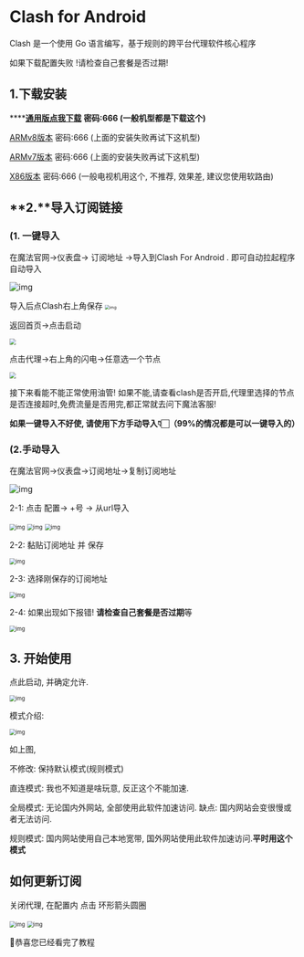 # Clash for Android

Clash 是一个使用 Go 语言编写，基于规则的跨平台代理软件核心程序



如果下载配置失败 !请检查自己套餐是否过期!

## 1.下载安装

****[**通用版点我下载**](https://wwr.lanzouh.com/ih6lY0wac1zg) **密码:666 (一般机型都是下载这个)**

[ARMv8版本](https://wwr.lanzouh.com/iLtNV0wac24b) 密码:666 (上面的安装失败再试下这机型)

[ARMv7版本](https://wwr.lanzouh.com/i8kwU0wac2if) 密码:666 (上面的安装失败再试下这机型)

[X86版本](https://wwr.lanzouh.com/iFWie0wac2sf) 密码:666 (一般电视机用这个, 不推荐, 效果差, 建议您使用软路由)

## **2.**导入订阅链接

### (1. 一键导入

在魔法官网->仪表盘-> 订阅地址 ->导入到Clash For Android . 即可自动拉起程序自动导入



![img](assets/spaces%252F-M7znwxymXBX83heMKym%252Fuploads%252FukXiTRzldbyknRn8epqK%252Fimage.png)

导入后点Clash右上角保存
<img src="assets/3b1d5f5f7f2dc.png" alt="img" style="zoom:50%;" />

返回首页->点击启动

<img src="https://s1.locimg.com/2023/06/19/c05b647bc1d62.png" style="zoom:67%;" />

点击代理->右上角的闪电->任意选一个节点

<img src="https://s1.locimg.com/2023/06/19/9da25317e808f.png" style="zoom:67%;" />



接下来看能不能正常使用油管!  如果不能,请查看clash是否开启,代理里选择的节点是否连接超时,免费流量是否用完,都正常就去问下魔法客服!

**如果一键导入不好使, 请使用下方手动导入👇🏻（99%的情况都是可以一键导入的）**



### (2.手动导入

 在魔法官网->仪表盘->订阅地址->复制订阅地址

![img](assets/spaces%252F-M7znwxymXBX83heMKym%252Fuploads%252Fma7lLHMuqpdBiy1V5o1I%252Fimage.png)

2-1:  点击 配置-> +号 -> 从url导入



<img src="assets/spaces%252F-M7znwxymXBX83heMKym%252Fuploads%252FDtev0YwUdZA2hR5R2uVM%252Fimage.png" alt="img" style="zoom:67%;" />





<img src="assets/spaces%252F-M7znwxymXBX83heMKym%252Fuploads%252FegDtaOn75WbGC8RlLS6d%252Fimage.png" alt="img" style="zoom:67%;" />





<img src="assets/spaces%252F-M7znwxymXBX83heMKym%252Fuploads%252FzD4qhUYsGKx9tXhX3h6O%252Fimage.png" alt="img" style="zoom:67%;" />



2-2: 黏贴订阅地址 并 保存



<img src="assets/spaces%252F-M7znwxymXBX83heMKym%252Fuploads%252FrSkSIoDjfAHv7WcPM3HZ%252Fimage.png" alt="img" style="zoom:67%;" />





2-3: 选择刚保存的订阅地址



<img src="assets/spaces%252F-M7znwxymXBX83heMKym%252Fuploads%252F0gcq91r2sNTOcKMWVRhX%252Fimage.png" alt="img" style="zoom:67%;" />



2-4: 如果出现如下报错! **请检查自己套餐是否过期**等



<img src="assets/spaces%252F-M7znwxymXBX83heMKym%252Fuploads%252F74FThu3SZC368wm1fG9Q%252Fimage.png" alt="img" style="zoom:67%;" />





## 3. 开始使用

 点此启动, 并确定允许.



<img src="assets/spaces%252F-M7znwxymXBX83heMKym%252Fuploads%252FXPe3J4fyavfzwavv0T7H%252Fimage.png" alt="img" style="zoom:67%;" />





模式介绍:



<img src="assets/spaces%252F-M7znwxymXBX83heMKym%252Fuploads%252FGcspK5JgbvpoQQJmPNPB%252Fimage.png" alt="img" style="zoom:67%;" />



如上图, 

不修改: 保持默认模式(规则模式)

直连模式: 我也不知道是啥玩意, 反正这个不能加速.

全局模式:  无论国内外网站, 全部使用此软件加速访问. 缺点: 国内网站会变很慢或者无法访问.

规则模式: 国内网站使用自己本地宽带, 国外网站使用此软件加速访问.**平时用这个模式**



## 如何更新订阅

关闭代理, 在配置内 点击 环形箭头圆圈



<img src="assets/spaces%252F-M7znwxymXBX83heMKym%252Fuploads%252F5Mlyvy6knDGcQolKYIaW%252Fimage.png" alt="img" style="zoom:67%;" />





<img src="assets/spaces%252F-M7znwxymXBX83heMKym%252Fuploads%252FBx8LxTVzLgBabKhy73Fg%252Fimage.png" alt="img" style="zoom:67%;" />





💐恭喜您已经看完了教程
